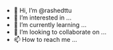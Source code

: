 - 👋 Hi, I’m @rashedttu
- 👀 I’m interested in ...
- 🌱 I’m currently learning ...
- 💞️ I’m looking to collaborate on ...
- 📫 How to reach me ...

<!---
rashedttu/rashedttu is a ✨ special ✨ repository because its `README.md` (this file) appears on your GitHub profile.
You can click the Preview link to take a look at your changes.
--->
